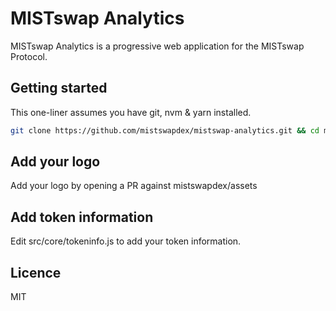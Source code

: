 # MISTswap Analytics

MISTswap Analytics is a progressive web application for the MISTswap Protocol.

## Getting started

This one-liner assumes you have git, nvm & yarn installed.

```sh
git clone https://github.com/mistswapdex/mistswap-analytics.git && cd mistswap-analytics && nvm use && yarn && yarn dev
```

## Add your logo

Add your logo by opening a PR against mistswapdex/assets

## Add token information

Edit src/core/tokeninfo.js to add your token information.

## Licence

MIT
